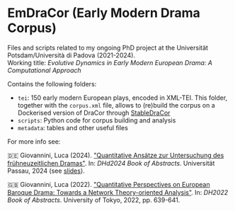 # EmDraCor (Early Modern Drama Corpus)

Files and scripts related to my ongoing PhD project at the Universität Potsdam/Università di Padova (2021-2024).<br>
Working title: _Evolutive Dynamics in Early Modern European Drama: A Computational Approach_

Contains the following folders:
* `tei`: 150 early modern European plays, encoded in XML-TEI. This folder, together with the `corpus.xml` file, allows to (re)build the corpus on a Dockerised version of DraCor through [StableDraCor](https://github.com/dracor-org/stabledracor)
* `scripts`: Python code for corpus building and analysis
* `metadata`: tables and other useful files


For more info see:

🇩🇪 Giovannini, Luca (2024). ["Quantitative Ansätze zur Untersuchung des frühneuzeitlichen Dramas"](https://zenodo.org/records/10698266). In: _DHd2024 Book of Abstracts_. Universität Passau, 2024 (see [slides](https://plu.sh/dhd2024)).

🇬🇧 Giovannini, Luca (2022). ["Quantitative Perspectives on European Baroque Drama: Towards a Network Theory-oriented Analysis"](https://dh2022.dhii.asia/dh2022bookofabsts.pdf). In: _DH2022 Book of Abstracts_. University of Tokyo, 2022, pp. 639-641. 
